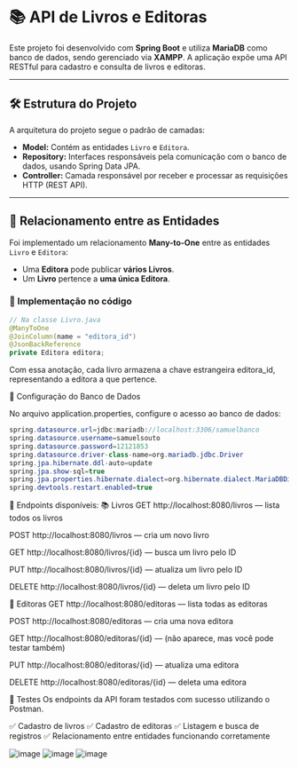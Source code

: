 # 📚 API de Livros e Editoras

Este projeto foi desenvolvido com **Spring Boot** e utiliza **MariaDB** como banco de dados, sendo gerenciado via **XAMPP**. A aplicação expõe uma API RESTful para cadastro e consulta de livros e editoras.

---

## 🛠️ Estrutura do Projeto

A arquitetura do projeto segue o padrão de camadas:

- **Model:** Contém as entidades `Livro` e `Editora`.
- **Repository:** Interfaces responsáveis pela comunicação com o banco de dados, usando Spring Data JPA.
- **Controller:** Camada responsável por receber e processar as requisições HTTP (REST API).

---

## 🔗 Relacionamento entre as Entidades

Foi implementado um relacionamento **Many-to-One** entre as entidades `Livro` e `Editora`:

- Uma **Editora** pode publicar **vários Livros**.
- Um **Livro** pertence a **uma única Editora**.

### 📄 Implementação no código

```java
// Na classe Livro.java
@ManyToOne
@JoinColumn(name = "editora_id")
@JsonBackReference
private Editora editora;
```
Com essa anotação, cada livro armazena a chave estrangeira editora_id, representando a editora a que pertence.

🔧 Configuração do Banco de Dados

No arquivo application.properties, configure o acesso ao banco de dados:
```java
spring.datasource.url=jdbc:mariadb://localhost:3306/samuelbanco
spring.datasource.username=samuelsouto
spring.datasource.password=12121853
spring.datasource.driver-class-name=org.mariadb.jdbc.Driver
spring.jpa.hibernate.ddl-auto=update
spring.jpa.show-sql=true
spring.jpa.properties.hibernate.dialect=org.hibernate.dialect.MariaDBDialect
spring.devtools.restart.enabled=true
```
📌 Endpoints disponíveis:
📚 Livros
GET http://localhost:8080/livros — lista todos os livros

POST http://localhost:8080/livros — cria um novo livro

GET http://localhost:8080/livros/{id} — busca um livro pelo ID

PUT http://localhost:8080/livros/{id} — atualiza um livro pelo ID

DELETE http://localhost:8080/livros/{id} — deleta um livro pelo ID

🏢 Editoras
GET http://localhost:8080/editoras — lista todas as editoras

POST http://localhost:8080/editoras — cria uma nova editora

GET http://localhost:8080/editoras/{id} — (não aparece, mas você pode testar também)

PUT http://localhost:8080/editoras/{id} — atualiza uma editora

DELETE http://localhost:8080/editoras/{id} — deleta uma editora

🧪 Testes
Os endpoints da API foram testados com sucesso utilizando o Postman.

✅ Cadastro de livros
✅ Cadastro de editoras
✅ Listagem e busca de registros
✅ Relacionamento entre entidades funcionando corretamente

![image](https://github.com/user-attachments/assets/e52c42eb-c174-423e-8a8b-4b35bfb99ddc)
![image](https://github.com/user-attachments/assets/7d952ba8-c359-49ac-ad83-8ada0e7286f6)
![image](https://github.com/user-attachments/assets/417c2906-d75f-4f98-85e3-bc778d30f4a5)
